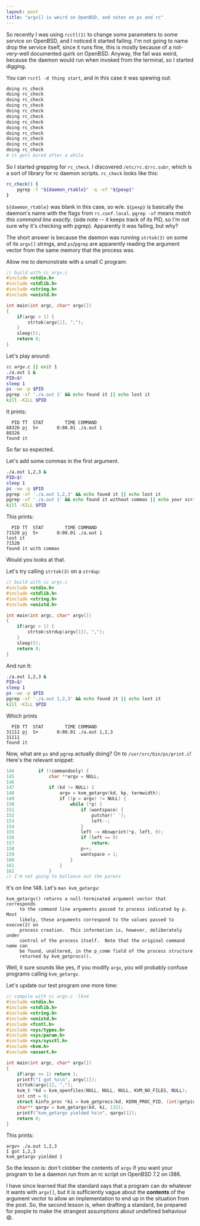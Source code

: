 ```yaml
---
layout: post
title: "argv[] is weird on OpenBSD, and notes on ps and rc"
---
```


So recently I was using `rcctl(1)` to change some parameters to some service on OpenBSD, and I noticed it started failing. I'm not going to name drop the service itself, since it runs fine, this is mostly because of a not-very-well documented quirk on OpenBSD. Anyway, the fail was weird, because the daemon would run when invoked from the terminal, so I started digging.

You can `rcctl -d thing start`, and in this case it was spewing out:

```sh
doing rc_check
doing rc_check
doing rc_check
doing rc_check
doing rc_check
doing rc_check
doing rc_check
doing rc_check
doing rc_check
doing rc_check
doing rc_check
doing rc_check
# it gets bored after a while
```

So I started grepping for `rc_check`.  I discovered `/etc/rc.d/rc.subr`, which is a sort of library for rc daemon scripts. `rc_check` looks like this:

```sh
rc_check() {
    pgrep -T "${daemon_rtable}" -q -xf "${pexp}"
}
```

`${daemon_rtable}` was blank in this case, so w/e. `${pexp}` is basically the daemon's name with the flags from `rc.conf.local`. `pgrep -xf` means _match this command line exactly_. (side note -- it keeps track of its PID, so I'm not sure why it's checking with pgrep). Apparently it was failing, but why?

The short answer is because the daemon was running `strtok(3)` on some of its `argv[]` strings, and `ps`/`pgrep` are apparently reading the argument vector from the same memory that the process was.

Allow me to demonstrate with a small C program:

```c
// build with cc argv.c
#include <stdio.h>
#include <stdlib.h>
#include <string.h>
#include <unistd.h>

int main(int argc, char* argv[])
{
    if(argc > 1) {
        strtok(argv[1], ",");
    }
    sleep(5);
    return 0;
}
```

Let's play around:

```sh
cc argv.c || exit 1
./a.out 1 &
PID=$!
sleep 1
ps -ww -p $PID
pgrep -xf './a.out 1' && echo found it || echo lost it
kill -KILL $PID
```

It prints:

```
  PID TT  STAT        TIME COMMAND
88326 pj  S+       0:00.01 ./a.out 1
88326
found it
```

So far so expected.

Let's add some commas in the first argument.

```sh
./a.out 1,2,3 &
PID=$!
sleep 1
ps -ww -p $PID
pgrep -xf './a.out 1,2,3' && echo found it || echo lost it
pgrep -xf './a.out 1' && echo found it without commas || echo your scripts are bad and you should feel bad
kill -KILL $PID
```

This prints:

```
  PID TT  STAT        TIME COMMAND
71520 pj  S+       0:00.01 ./a.out 1
lost it
71520
found it with commas
```

Would you looks at that.

Let's try calling `strtok(3)` on a `strdup`:

```c
// build with cc argv.c
#include <stdio.h>
#include <stdlib.h>
#include <string.h>
#include <unistd.h>

int main(int argc, char* argv[])
{
    if(argc > 1) {
        strtok(strdup(argv[1]), ",");
    }
    sleep(5);
    return 0;
}
```

And run it:

```sh
./a.out 1,2,3 &
PID=$!
sleep 1
ps -ww -p $PID
pgrep -xf './a.out 1,2,3' && echo found it || echo lost it
kill -KILL $PID
```

Which prints

```
  PID TT  STAT        TIME COMMAND
31111 pj  S+       0:00.01 ./a.out 1,2,3
31111
found it
```

Now, what are `ps` and `pgrep` actually doing? On to `/usr/src/bin/ps/print.c`! Here's the relevant snippet:

```c
144         if (!commandonly) {
145             char **argv = NULL;
146 
147             if (kd != NULL) {
148                 argv = kvm_getargv(kd, kp, termwidth);
149                 if ((p = argv) != NULL) {
150                     while (*p) {
151                         if (wantspace) {
152                             putchar(' ');
153                             left--;
154                         }
155                         left -= mbswprint(*p, left, 0);
156                         if (left == 0)
157                             return;
158                         p++;
159                         wantspace = 1;
160                     }
161                 }
162             }
// I'm not going to ballance out the parens
```

It's on line 148. Let's `man kvm_getargv`:

```
kvm_getargv() returns a null-terminated argument vector that corresponds
     to the command line arguments passed to process indicated by p.  Most
     likely, these arguments correspond to the values passed to execve(2) on
     process creation.  This information is, however, deliberately under
     control of the process itself.  Note that the original command name can
     be found, unaltered, in the p_comm field of the process structure
     returned by kvm_getprocs().
```

Well, it sure sounds like yes, if you modify `argv`, you will probably confuse programs calling `kvm_getargv`.

Let's update our test program one more time:

```c
// compile with cc argv.c -lkvm
#include <stdio.h>
#include <stdlib.h>
#include <string.h>
#include <unistd.h>
#include <fcntl.h>
#include <sys/types.h>
#include <sys/param.h>
#include <sys/sysctl.h>
#include <kvm.h>
#include <assert.h>

int main(int argc, char* argv[])
{
    if(argc <= 1) return 1;
    printf("I got %s\n", argv[1]);
    strtok(argv[1], ",");
    kvm_t *kd = kvm_openfiles(NULL, NULL, NULL, KVM_NO_FILES, NULL);
    int cnt = 0;
    struct kinfo_proc *ki = kvm_getprocs(kd, KERN_PROC_PID, (int)getpid(), sizeof(struct kinfo_proc), &cnt);
    char** qargv = kvm_getargv(kd, ki, 132);
    printf("kvm_getargv yielded %s\n", qargv[1]);
    return 0;
}
```

This prints:

```
argv> ./a.out 1,2,3
I got 1,2,3
kvm_getargv yielded 1
```

So the lesson is: don't clobber the contents of `argv` if you want your program to be a daemon run from an rc script on OpenBSD 7.2 on i386.

I have since learned that the standard says that a program can do whatever it wants with `argv[]`, but it is sufficiently vague about the **contents** of the argument vector to allow an implementation to end up in the situation from the post. So, the second lesson is, when drafting a standard, be prepared for people to make the strangest assumptions about undefined behaviour :smile:.
